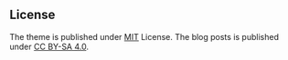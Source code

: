 ## License

The theme is published under [MIT][mit] License. The blog posts is published under [CC BY-SA 4.0][cc4].

[mit]: https://github.com/cotes2020/chirpy-starter/blob/master/LICENSE
[cc4]: https://creativecommons.org/licenses/by-sa/4.0/
